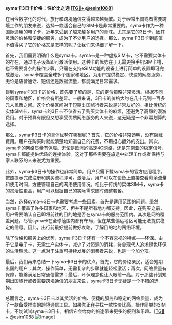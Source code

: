 **syma卡3日卡价格：性价比之选 [[TG💪+ @esim1088](https://t.me/s/esim1088)]**

在当今数字化的时代，旅行和跨境通信变得越来越频繁。对于经常出国或者需要跨境工作的朋友来说，选择一款适合自己的SIM卡是非常重要的。syma卡作为一种国际通用的电子卡，近年来受到了越来越多用户的青睐。尤其是它的3日卡，因其灵活的价格和便捷的服务，成为了不少用户的选择。那么，syma卡3日卡到底值不值得买？它的价格又是怎样的呢？让我们来详细了解一下。

首先，我们需要明确什么是syma卡。syma卡是一种虚拟SIM卡，它不需要实体卡的存在，通过电子设备即可激活使用。这种卡的优势在于无需更换手机SIM卡槽，也不需要复杂的操作步骤，只需在支持eSIM功能的设备上进行简单的设置即可完成激活。syma卡覆盖全球多个国家和地区，为用户提供稳定、快速的网络服务，无论是语音通话、短信还是数据流量，都能满足日常需求。

谈到syma卡3日卡的价格，首先要了解的是，它的定价策略非常灵活。根据不同的国家和地区，价格会有所差异。一般来说，3日卡的价格大约在几十元到一百多元人民币之间。这个价格区间对于短期出国旅行者来说是非常友好的。相比传统的实体SIM卡，syma卡的3日卡不仅省去了购买实体卡的麻烦，还避免了高昂的漫游费用。对于预算有限但又想享受优质网络服务的人来说，这无疑是一个非常划算的选择。

那么，syma卡3日卡的具体优势在哪里呢？首先，它的价格非常透明，没有隐藏费用。用户在购买时就能清楚地知道自己的花费，不用担心额外的支出。其次，syma卡的网络质量有保障。无论是欧洲的高速4G网络，还是东南亚的稳定信号，syma卡都能提供优质的连接体验。这对于那些需要在旅途中处理工作或者保持与家人联系的人来说尤为重要。

此外，syma卡3日卡的操作也非常简单。用户只需下载syma卡的官方应用程序，按照提示完成注册和购买流程即可。激活后，用户可以在设备上直接查看剩余流量和使用时间，方便管理自己的网络使用情况。相比于传统的实体SIM卡，syma卡的灵活性更高，用户可以根据自己的实际需求随时调整套餐。

当然，选择syma卡3日卡也需要考虑一些因素。首先是适用范围的问题。虽然syma卡覆盖了许多国家和地区，但并不是所有地方都支持。因此，在购买之前，用户需要确认自己即将前往的目的地是否在syma卡的服务范围内。其次是网络覆盖问题。尽管syma卡在全球范围内都有布局，但在某些偏远地区可能无法提供稳定的信号。因此，出行前最好提前做好攻略，了解目的地的网络环境。

除了价格和服务上的优势，syma卡3日卡还有一个不容忽视的特点——环保。由于它是电子卡，无需生产实体卡，减少了对资源的消耗，符合现代人追求绿色环保的生活理念。这一点对于注重可持续发展的消费者来说，也是一个加分项。

最后，我们再来总结一下syma卡3日卡的优点。首先，它的价格亲民，适合短期出国的用户；其次，操作简单，无需复杂的步骤就能轻松激活；再次，网络质量有保障，能够满足日常通信需求；最后，环保理念也让人眼前一亮。对于那些计划短期出国旅行或者需要跨境通信的朋友来说，syma卡3日卡无疑是一个不错的选择。

总而言之，syma卡3日卡以其灵活的价格、便捷的服务和稳定的网络质量，成为了一款备受推崇的跨境通信工具。如果你正在寻找一款性价比高、操作简单的SIM卡，不妨试试syma卡3日卡。相信它会给你的旅途带来更多的便利和乐趣。[[TG💪+ @esim1088](https://t.me/s/esim1088) ![Image](https://i.postimg.cc/4NQfJmqS/Snipaste-2025-05-13-00-14-12.png)]